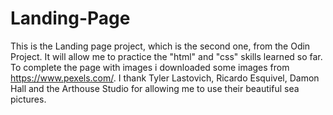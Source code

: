 # Landing-Page
This is the Landing page project, which is the second one, from the Odin Project.
It will allow me to practice the "html" and "css" skills learned so far.
To complete the page with images i downloaded some images from https://www.pexels.com/. I thank Tyler Lastovich, Ricardo Esquivel, Damon Hall and the Arthouse Studio for allowing me to use their beautiful sea pictures.
